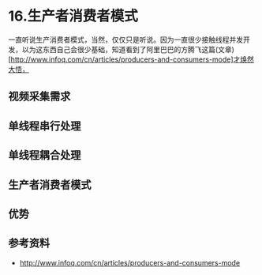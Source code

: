 # 16.生产者消费者模式

一直听说生产消费者模式，当然，仅仅只是听说。因为一直很少接触线程并发开发，以为这东西自己会很少基础，知道看到了阿里巴巴的方腾飞这篇(文章)[http://www.infoq.com/cn/articles/producers-and-consumers-mode]才焕然大悟，

## 视频采集需求

## 单线程串行处理

## 单线程耦合处理

## 生产者消费者模式

## 优势

## 参考资料
  * http://www.infoq.com/cn/articles/producers-and-consumers-mode
